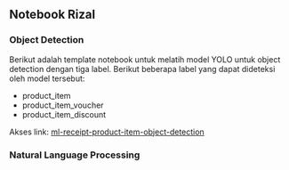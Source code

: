 ## Notebook Rizal

### Object Detection

Berikut adalah template notebook untuk melatih model YOLO untuk object detection dengan tiga label. Berikut beberapa label yang dapat dideteksi oleh model tersebut:

- product_item
- product_item_voucher
- product_item_discount

Akses link: [ml-receipt-product-item-object-detection](https://colab.research.google.com/drive/17hk3dNzTcKOXFavB0gl-OQ0Y8VSwLVIj?usp=sharing)

### Natural Language Processing
